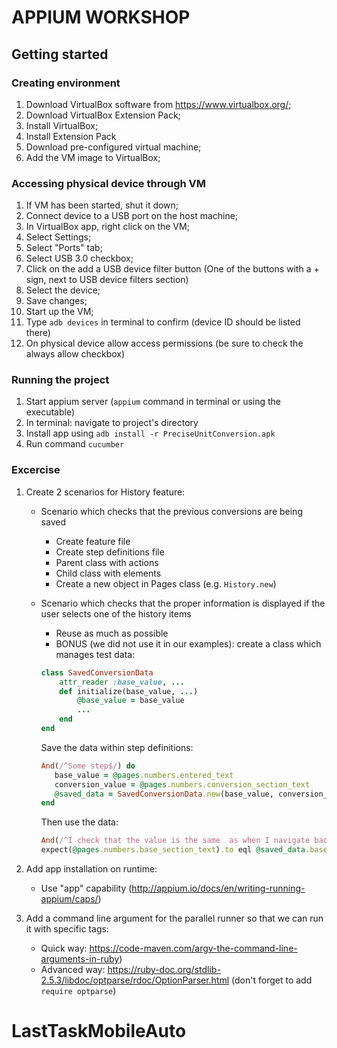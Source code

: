 # APPIUM WORKSHOP

## Getting started

### Creating environment

1. Download VirtualBox software from https://www.virtualbox.org/;
2. Download VirtualBox Extension Pack;
3. Install VirtualBox;
4. Install Extension Pack
5. Download pre-configured virtual machine;
6. Add the VM image to VirtualBox;

### Accessing physical device through VM

1. If VM has been started, shut it down;
2. Connect device to a USB port on the host machine;
3. In VirtualBox app, right click on the VM;
4. Select Settings;
5. Select "Ports" tab;
6. Select USB 3.0 checkbox;
7. Click on the add a USB device filter button (One of the buttons with a + sign, next to USB device filters section)
8. Select the device;
9. Save changes;
10. Start up the VM;
11. Type `adb devices` in terminal to confirm (device ID should be listed there)
12. On physical device allow access permissions (be sure to check the always allow checkbox)

### Running the project

1. Start appium server (`appium` command in terminal or using the executable)
2. In terminal: navigate to project's directory
3. Install app using `adb install -r PreciseUnitConversion.apk`
4. Run command `cucumber`

### Excercise

1. Create 2 scenarios for History feature:

   - Scenario which checks that the previous conversions are being saved

     - Create feature file
     - Create step definitions file
     - Parent class with actions
     - Child class with elements
     - Create a new object in Pages class (e.g. `History.new`)

   - Scenario which checks that the proper information is displayed if the user selects one of the history items
     - Reuse as much as possible
     - BONUS (we did not use it in our examples): create a class which manages test data:
     ```ruby
     class SavedConversionData
         attr_reader :base_value, ...
         def initialize(base_value, ...)
             @base_value = base_value
             ...
         end
     end
     ```
     Save the data within step definitions:
     ```ruby
     And(/^Some step$/) do
        base_value = @pages.numbers.entered_text
        conversion_value = @pages.numbers.conversion_section_text
        @saved_data = SavedConversionData.new(base_value, conversion_value)
     end
     ```
     Then use the data:
     ```ruby
     And(/^I check that the value is the same  as when I navigate back from history$/)
     expect(@pages.numbers.base_section_text).to eql @saved_data.base_value
     ```

2. Add app installation on runtime:
   - Use "app" capability (http://appium.io/docs/en/writing-running-appium/caps/)
3. Add a command line argument for the parallel runner so that we can run it with specific tags:
   - Quick way: https://code-maven.com/argv-the-command-line-arguments-in-ruby)
   - Advanced way: https://ruby-doc.org/stdlib-2.5.3/libdoc/optparse/rdoc/OptionParser.html (don't forget to add `require optparse`)
# LastTaskMobileAuto
